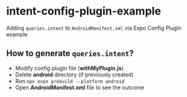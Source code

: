 # intent-config-plugin-example
Adding `queries.intent` to `AndroidManifest.xml` via Expo Config Plugin example

## How to generate `queries.intent`?
- Modify config plugin file (**withMyPlugin.js**)
- Delete **android** directory (if previously created)
- Run `npx expo prebuild --platform android`
- Open **AndroidManifest.xml** file to see the outcome
